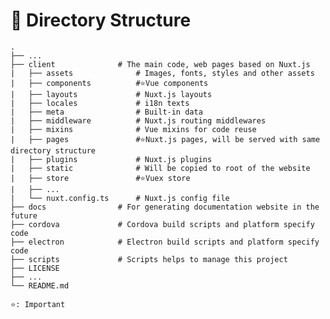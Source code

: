 # 📂 Directory Structure

    .
    ├── ...
    ├── client              # The main code, web pages based on Nuxt.js
    |   ├── assets              # Images, fonts, styles and other assets
    |   ├── components          #⭐Vue components
    |   ├── layouts             # Nuxt.js layouts
    |   ├── locales             # i18n texts
    |   ├── meta                # Built-in data
    |   ├── middleware          # Nuxt.js routing middlewares
    |   ├── mixins              # Vue mixins for code reuse
    |   ├── pages               #⭐Nuxt.js pages, will be served with same directory structure
    |   ├── plugins             # Nuxt.js plugins
    |   ├── static              # Will be copied to root of the website
    |   ├── store               #⭐Vuex store
    |   ├── ...
    |   └── nuxt.config.ts      # Nuxt.js config file
    ├── docs                # For generating documentation website in the future
    ├── cordova             # Cordova build scripts and platform specify code
    ├── electron            # Electron build scripts and platform specify code
    ├── scripts             # Scripts helps to manage this project
    ├── LICENSE
    ├── ...
    └── README.md

`⭐: Important`